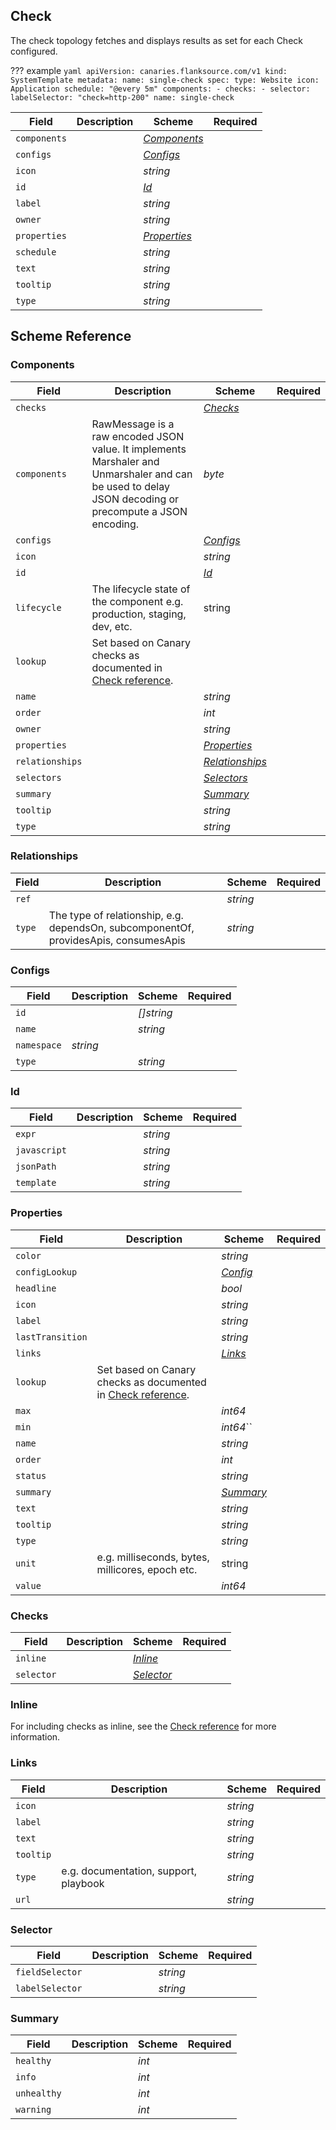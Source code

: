 ## Check
The check topology fetches and displays results as set for each Check configured. 

??? example
    ```yaml
    apiVersion: canaries.flanksource.com/v1
    kind: SystemTemplate
    metadata:
      name: single-check
    spec:
      type: Website
      icon: Application
      schedule: "@every 5m"
      components:
        - checks:
           - selector:
              labelSelector: "check=http-200"
          name: single-check
    ```

| Field | Description | Scheme | Required |
| ----- | ----------- | ------ | -------- |
| `components` |  | [*Components*](#components-components) |
| `configs` |  | [*Configs*](#configs-configs)
| `icon` |  | *string* |
| `id` |  | [*Id*](#id-id)
| `label` |  | *string* |
| `owner` |  | *string* |
| `properties` |  | [*Properties*](#properties-properties)
| `schedule` |  | *string* |
| `text` |  | *string* |
| `tooltip` |  | *string* |
| `type` |  | *string* |


## Scheme Reference 
### Components
| Field | Description | Scheme | Required |
| ----- | ----------- | ------ | -------- |
| `checks` |  | [*Checks*](#checks-checks)
| `components` | RawMessage is a raw encoded JSON value. It implements Marshaler and Unmarshaler and can be used to delay JSON decoding or precompute a JSON encoding. | *byte* |
| `configs` |  | [*Configs*](#configs-configs)
| `icon` |  | *string* |
| `id` |  | [*Id*](#id-id) 
| `lifecycle` | The lifecycle state of the component e.g. production, staging, dev, etc. | string |
| `lookup` | Set based on Canary checks as documented in [Check reference](/reference/checks/). |
| `name` |  | *string* |
| `order` |  | *int* |
| `owner` |  | *string* |
| `properties` |  | [*Properties*](#properties-properties) |
| `relationships` |  | [*Relationships*](#relationships-relationships)
| `selectors` |  | [*Selectors*](#selector-selector)
| `summary` |  | [*Summary*](#summary)
| `tooltip` |  | *string* |
| `type` |  | *string* |

### Relationships
| Field | Description | Scheme | Required |
| ----- | ----------- | ------ | -------- |
| `ref` |  | *string* | 
| `type` | The type of relationship, e.g. dependsOn, subcomponentOf, providesApis, consumesApis | *string* 

### Configs
| Field | Description | Scheme | Required |
| ----- | ----------- | ------ | -------- |
| `id` |  | *\[\]string* |
| `name` |  | *string* |
| `namespace` | *string* |
| `type` |   | *string* |

### Id
| Field | Description | Scheme | Required |
| ----- | ----------- | ------ | -------- |
| `expr` |  | *string* |
| `javascript` |  | *string* |
| `jsonPath` |  | *string* |
| `template` |  | *string* |

### Properties
| Field | Description | Scheme | Required |
| ----- | ----------- | ------ | -------- |
| ``color`` |  | *string* |
| ``configLookup`` |  | [*Config*](#configs-configs)
| ``headline`` |  | *bool* |
| ``icon`` |  | *string* |
| ``label`` |  | *string*
| ``lastTransition`` |  | *string* |
| ``links`` |  | [*Links*](#links-links)
| ``lookup`` | Set based on Canary checks as documented in [Check reference](/reference/checks/).
| ``max`` |  | *int64*
| ``min`` |  | *int64*``
| ``name`` |  | *string* 
| ``order`` |  | *int*
| ``status`` |  | *string* 
| ``summary`` |  | [*Summary*](#summary-summary)
| ``text`` |  | *string* |
| ``tooltip`` |  | *string* |
| ``type`` |  | *string* |
| ``unit`` | e.g. milliseconds, bytes, millicores, epoch etc. | string
| ``value`` |  | *int64* |


### Checks
| Field | Description | Scheme | Required |
| ----- | ----------- | ------ | -------- |
| `inline` |  | [*Inline*](#inline) |
| `selector` |  | [*Selector*](#selector)

### Inline
For including checks as inline, see the [Check reference](/reference/checks/) for more information.

### Links
| Field | Description | Scheme | Required |
| ----- | ----------- | ------ | -------- |
| `icon` |  | *string* |
| `label` |  | *string* |
| `text` |  | *string* |
| `tooltip` |  | *string* |
| `type` | e.g. documentation, support, playbook | *string* 
| `url` |  | *string* |

### Selector
| Field | Description | Scheme | Required |
| ----- | ----------- | ------ | -------- |
| `fieldSelector` |  | *string* |
| `labelSelector` |  | *string* |

### Summary
| Field | Description | Scheme | Required |
| ----- | ----------- | ------ | -------- |
| `healthy` |  | *int* |
| `info` |  | *int* |
| `unhealthy` |  | *int* |
| `warning` |  | *int* |